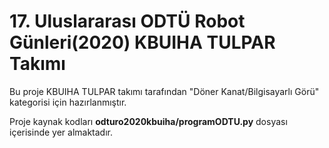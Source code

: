 # 17. Uluslararası ODTÜ Robot Günleri(2020) KBUIHA TULPAR Takımı

 Bu proje KBUIHA TULPAR takımı tarafından "Döner Kanat/Bilgisayarlı Görü" kategorisi için hazırlanmıştır.
 
 Proje kaynak kodları **odturo2020kbuiha/programODTU.py** dosyası içerisinde yer almaktadır.
